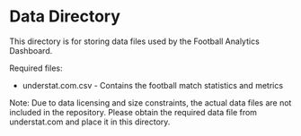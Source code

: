 # Data Directory

This directory is for storing data files used by the Football Analytics Dashboard.

Required files:
- understat.com.csv - Contains the football match statistics and metrics

Note: Due to data licensing and size constraints, the actual data files are not included in the repository. Please obtain the required data file from understat.com and place it in this directory.